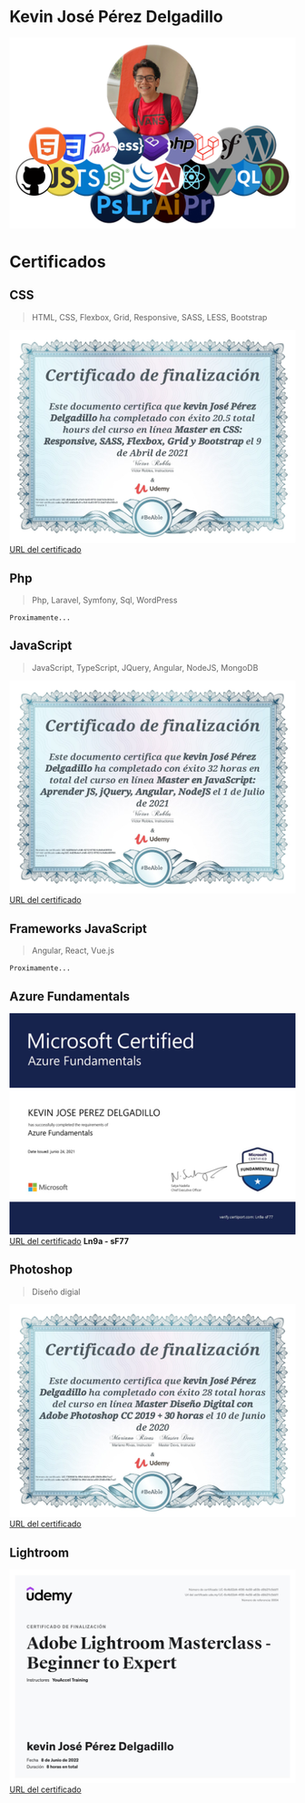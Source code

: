 # Kevin José Pérez Delgadillo

![Css](Images/Kevinlogos.png)

# Certificados

## CSS
> HTML, CSS, Flexbox, Grid, Responsive, SASS, LESS, Bootstrap

![Css](Images/Css.jpg)
[URL del certificado](https://www.udemy.com/certificate/UC-db8adb3f-a1b0-4a03-8f12-2dd7d3e353e3/)
## Php
> Php, Laravel, Symfony, Sql, WordPress 

    Proximamente...

## JavaScript
> JavaScript, TypeScript, JQuery, Angular, NodeJS, MongoDB

![JavaScript](Images/JS.jpg)
[URL del certificado](https://www.udemy.com/certificate/UC-4d29b4ef-cfd6-4212-9792-fc9d6d49ff55/)

## Frameworks JavaScript
> Angular, React, Vue.js 

    Proximamente...

## Azure Fundamentals

![AzureFundamentals](Images/AzureFundamentals.jpg)
[URL del certificado](https://portal.certiport.com/Portal/Pages/CredentialVerification.aspx) **Ln9a - sF77**
## Photoshop
> Diseño digial

![Photoshop](Images/Photoshop.jpg)
[URL del certificado]([ude.my/UC-7300681b-9fbf-4b3d-af8f-2949c99b7ca7](https://www.udemy.com/certificate/UC-7300681b-9fbf-4b3d-af8f-2949c99b7ca7/))

## Lightroom
 
![Lightroom](Images/AdobeLightroom.jpg)
[URL del certificado](https://www.udemy.com/certificate/UC-6c4b02d4-4f36-4e59-a63b-d9b211c5dd11/)